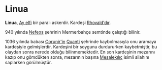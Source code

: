 # Linua
**Linua**, [Ay elfi](https://aarthalopedia.miraheze.org/w/index.php?title=Ay_elfi&action=edit&redlink=1 "Ay elfi (sayfa mevcut değil)") bir paralı askerdir. Kardeşi [Rhovald'dır](https://aarthalopedia.miraheze.org/wiki/Rhovald "Rhovald").

940 yılında [Nefeos](https://aarthalopedia.miraheze.org/wiki/Nefeos "Nefeos") şehrinin Mermerbahçe semtinde çalıştığı bilinir.

1036 yılında babası [Corunir'in](https://aarthalopedia.miraheze.org/wiki/Corunir "Corunir") [Quanti](https://aarthalopedia.miraheze.org/wiki/Quanti "Quanti") şehrinde kaybolmasıyla onu aramaya kardeşiyle gelmişlerdir. Kardeşini bir soygunu durdururken kaybetmiştir, bu olaydan sonra nerede olduğu bilinmemektedir. En son kardeşinin mezarını kazıp onu gömdükten sonra, mezarının başına [Meşalekılıç](https://aarthalopedia.miraheze.org/w/index.php?title=Me%C5%9Falek%C4%B1l%C4%B1%C3%A7&action=edit&redlink=1 "Meşalekılıç (sayfa mevcut değil)") isimli silahını saplarken görülmüştür.